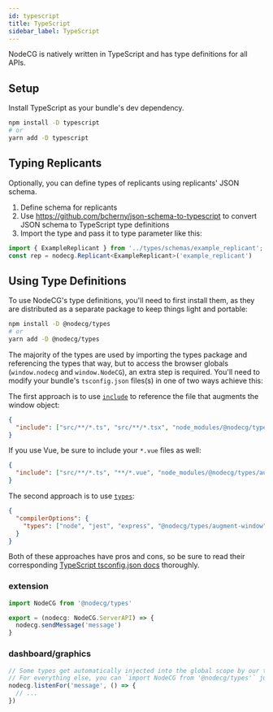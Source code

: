 ```yaml
---
id: typescript
title: TypeScript
sidebar_label: TypeScript
---
```


NodeCG is natively written in TypeScript and has type definitions for all APIs.

## Setup

Install TypeScript as your bundle's dev dependency.

```bash
npm install -D typescript
# or
yarn add -D typescript
```

## Typing Replicants

Optionally, you can define types of replicants using replicants' JSON schema.

1. Define schema for replicants
1. Use <https://github.com/bcherny/json-schema-to-typescript> to convert JSON schema to TypeScript type definitions
1. Import the type and pass it to type parameter like this:

```ts
import { ExampleReplicant } from '../types/schemas/example_replicant';
const rep = nodecg.Replicant<ExampleReplicant>('example_replicant')
```

## Using Type Definitions

To use NodeCG's type definitions, you'll need to first install them, as they are distributed as a separate package to keep things light and portable:

```bash
npm install -D @nodecg/types
# or
yarn add -D @nodecg/types
```

The majority of the types are used by importing the types package and referencing the types that way, but to access the browser globals (`window.nodecg` and `window.NodeCG`), an extra step is required. You'll need to modify your bundle's `tsconfig.json` files(s) in one of two ways achieve this:

The first approach is to use [`include`](https://www.typescriptlang.org/tsconfig#include) to reference the file that augments the window object:

```json
{
  "include": ["src/**/*.ts", "src/**/*.tsx", "node_modules/@nodecg/types/augment-window.d.ts"]
}
```

If you use Vue, be sure to include your `*.vue` files as well:

```json
{
  "include": ["src/**/*.ts", "**/*.vue", "node_modules/@nodecg/types/augment-window.d.ts"]
}
```

The second approach is to use [`types`](https://www.typescriptlang.org/tsconfig#types):

```json
{
  "compilerOptions": {
    "types": ["node", "jest", "express", "@nodecg/types/augment-window"]
  }
}
```

Both of these approaches have pros and cons, so be sure to read their corresponding [TypeScript tsconfig.json docs](https://www.typescriptlang.org/tsconfig) thoroughly.

### extension

```ts
import NodeCG from '@nodecg/types'

export = (nodecg: NodeCG.ServerAPI) => {
  nodecg.sendMessage('message')
}
```

### dashboard/graphics

```ts
// Some types get automatically injected into the global scope by our tsconfig.json.
// For everything else, you can `import NodeCG from '@nodecg/types'` just as in our extension example.
nodecg.listenFor('message', () => {
  // ...
})
```
